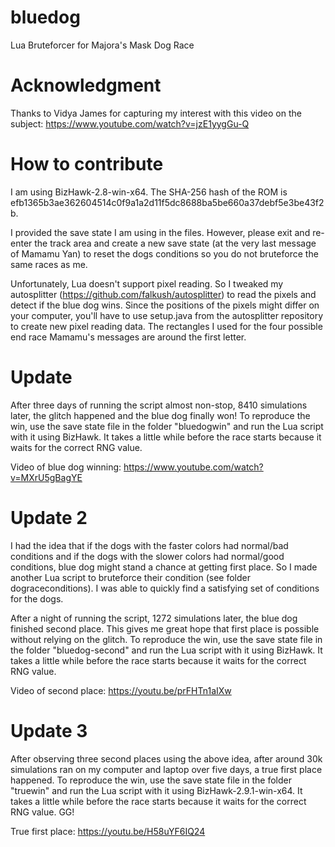 # bluedog
Lua Bruteforcer for Majora's Mask Dog Race

# Acknowledgment
Thanks to Vidya James for capturing my interest with this video on the subject: https://www.youtube.com/watch?v=jzE1yygGu-Q

# How to contribute
I am using BizHawk-2.8-win-x64. The SHA-256 hash of the ROM is efb1365b3ae362604514c0f9a1a2d11f5dc8688ba5be660a37debf5e3be43f2b.

I provided the save state I am using in the files. However, please exit and re-enter the track area and create a new save state (at the very last message of Mamamu Yan) to reset the dogs conditions so you do not bruteforce the same races as me.

Unfortunately, Lua doesn't support pixel reading. So I tweaked my autosplitter (https://github.com/falkush/autosplitter) to read the pixels and detect if the blue dog wins. Since the positions of the pixels might differ on your computer, you'll have to use setup.java from the autosplitter repository to create new pixel reading data. The rectangles I used for the four possible end race Mamamu's messages are around the first letter.

# Update
After three days of running the script almost non-stop, 8410 simulations later, the glitch happened and the blue dog finally won! To reproduce the win, use the save state file in the folder "bluedogwin" and run the Lua script with it using BizHawk. It takes a little while before the race starts because it waits for the correct RNG value.

Video of blue dog winning: https://www.youtube.com/watch?v=MXrU5gBagYE

# Update 2
I had the idea that if the dogs with the faster colors had normal/bad conditions and if the dogs with the slower colors had normal/good conditions, blue dog might stand a chance at getting first place. So I made another Lua script to bruteforce their condition (see folder dograceconditions). I was able to quickly find a satisfying set of conditions for the dogs.

After a night of running the script, 1272 simulations later, the blue dog finished second place. This gives me great hope that first place is possible without relying on the glitch. To reproduce the win, use the save state file in the folder "bluedog-second" and run the Lua script with it using BizHawk. It takes a little while before the race starts because it waits for the correct RNG value.

Video of second place: https://youtu.be/prFHTn1aIXw

# Update 3
After observing three second places using the above idea, after around 30k simulations ran on my computer and laptop over five days, a true first place happened. To reproduce the win, use the save state file in the folder "truewin" and run the Lua script with it using BizHawk-2.9.1-win-x64. It takes a little while before the race starts because it waits for the correct RNG value. GG!

True first place: https://youtu.be/H58uYF6IQ24
